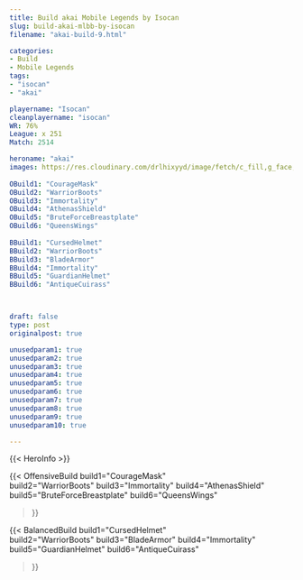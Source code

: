 ```yaml
---
title: Build akai Mobile Legends by Isocan
slug: build-akai-mlbb-by-isocan
filename: "akai-build-9.html"

categories: 
- Build 
- Mobile Legends
tags: 
- "isocan"
- "akai"

playername: "Isocan"
cleanplayername: "isocan"
WR: 76%
League: x 251
Match: 2514 

heroname: "akai"
images: https://res.cloudinary.com/drlhixyyd/image/fetch/c_fill,g_face,f_auto/https://cdn2-build.mobagenie.my.id/p/images/banner/full/akai.jpg
 
OBuild1: "CourageMask"  
OBuild2: "WarriorBoots" 
OBuild3: "Immortality" 
OBuild4: "AthenasShield" 
OBuild5: "BruteForceBreastplate" 
OBuild6: "QueensWings" 
 
BBuild1: "CursedHelmet"  
BBuild2: "WarriorBoots" 
BBuild3: "BladeArmor" 
BBuild4: "Immortality" 
BBuild5: "GuardianHelmet" 
BBuild6: "AntiqueCuirass"



draft: false
type: post
originalpost: true

unusedparam1: true
unusedparam2: true
unusedparam3: true
unusedparam4: true
unusedparam5: true
unusedparam6: true
unusedparam7: true
unusedparam8: true
unusedparam9: true
unusedparam10: true

---
```


{{< HeroInfo >}} 

{{< OffensiveBuild 
build1="CourageMask"  
build2="WarriorBoots" 
build3="Immortality" 
build4="AthenasShield" 
build5="BruteForceBreastplate" 
build6="QueensWings" 
 >}} 

{{< BalancedBuild 
build1="CursedHelmet"  
build2="WarriorBoots" 
build3="BladeArmor" 
build4="Immortality" 
build5="GuardianHelmet" 
build6="AntiqueCuirass" 
 >}}

